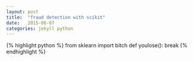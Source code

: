 ```yaml
---
layout: post
title:  "fraud detection with scikit"
date:   2015-06-07
categories: jekyll python
---
```



{% highlight python %}
from sklearn import bitch
def youlose():
	break
{% endhighlight %}